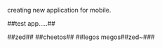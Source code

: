 creating new application for mobile.

##test app.....##

##zed##
##cheetos##
##legos megos##zed~###
